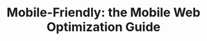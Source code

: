 ---
title: 'Mobile-Friendly: the Mobile Web Optimization Guide'
authors:
- bruce-lawson
intro: 'Everyone wants to make their sites “mobile friendly” these days — the mobile web market is becoming big business. This article takes you through the different available strategies for making your websites mobile browser compatible, sharing many tips and tricks along the way.'
layout: article
---